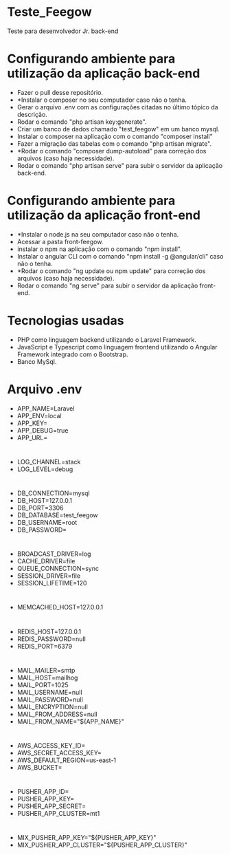 # Teste_Feegow
Teste para desenvolvedor Jr. back-end 

# Configurando ambiente para utilização da aplicação back-end

- Fazer o pull desse repositório.
- *Instalar o composer no seu computador caso não o tenha.
- Gerar o arquivo .env com as configurações citadas no último tópico da descrição.
- Rodar o comando "php artisan key:generate".
- Criar um banco de dados chamado "test_feegow" em um banco mysql.
- Instalar o composer na aplicação com o comando "composer install"
- Fazer a migração das tabelas com o comando "php artisan migrate".
- *Rodar o comando "composer dump-autoload" para correção dos arquivos (caso haja necessidade).
- Rodar o comando "php artisan serve" para subir o servidor da aplicação back-end.

# Configurando ambiente para utilização da aplicação front-end

- *Instalar o node.js na seu computador caso não o tenha.
- Acessar a pasta front-feegow.
- instalar o npm na aplicação com o comando "npm install".
- Instalar o angular CLI com o comando "npm install -g @angular/cli" caso não o tenha.
- *Rodar o comando "ng update ou npm update" para correção dos arquivos (caso haja necessidade).
- Rodar o comando "ng serve" para subir o servidor da aplicação front-end.

# Tecnologias usadas

- PHP como linguagem backend utilizando o Laravel Framework.
- JavaScript e Typescript como linguagem frontend utilizando o Angular Framework integrado com o Bootstrap.
- Banco MySql.

# Arquivo .env

- APP_NAME=Laravel
- APP_ENV=local
- APP_KEY=
- APP_DEBUG=true
- APP_URL=
#
- LOG_CHANNEL=stack
- LOG_LEVEL=debug
#
- DB_CONNECTION=mysql
- DB_HOST=127.0.0.1
- DB_PORT=3306
- DB_DATABASE=test_feegow
- DB_USERNAME=root
- DB_PASSWORD=
#
- BROADCAST_DRIVER=log
- CACHE_DRIVER=file
- QUEUE_CONNECTION=sync
- SESSION_DRIVER=file
- SESSION_LIFETIME=120
#
- MEMCACHED_HOST=127.0.0.1
#
- REDIS_HOST=127.0.0.1
- REDIS_PASSWORD=null
- REDIS_PORT=6379
#
- MAIL_MAILER=smtp
- MAIL_HOST=mailhog
- MAIL_PORT=1025
- MAIL_USERNAME=null
- MAIL_PASSWORD=null
- MAIL_ENCRYPTION=null
- MAIL_FROM_ADDRESS=null
- MAIL_FROM_NAME="${APP_NAME}"
#
- AWS_ACCESS_KEY_ID=
- AWS_SECRET_ACCESS_KEY=
- AWS_DEFAULT_REGION=us-east-1
- AWS_BUCKET=
#
- PUSHER_APP_ID=
- PUSHER_APP_KEY=
- PUSHER_APP_SECRET=
- PUSHER_APP_CLUSTER=mt1
#
- MIX_PUSHER_APP_KEY="${PUSHER_APP_KEY}"
- MIX_PUSHER_APP_CLUSTER="${PUSHER_APP_CLUSTER}"
